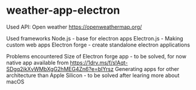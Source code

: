 # weather-app-electron

Used API:
Open weather
https://openweathermap.org/

Used frameworks
Node.js - base for electron apps
Electron.js - Making custom web apps
Electron forge - create standalone electron applications

Problems encountered
Size of Electron forge app - to be solved, for now native app available from https://1drv.ms/f/s!Aqt-SDgq2ikXvWMbXgG2hMEG4Zn6?e=bIYrsz
Generating apps for other architecture than Apple Silicon - to be solved after learing more about macOS

